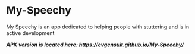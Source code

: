 # My-Speechy
My Speechy is an app dedicated to helping people with stuttering and is in active development 

***APK version is located here: https://evgensuit.github.io/My-Speechy/***

